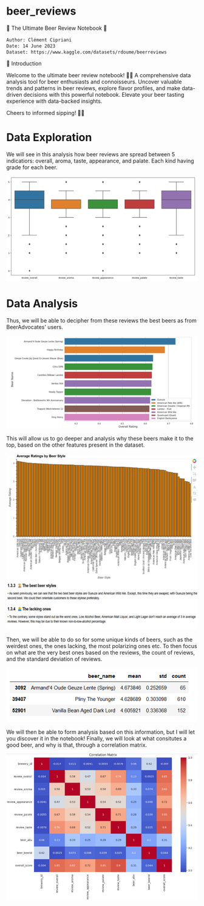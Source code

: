 # beer_reviews

🍺 The Ultimate Beer Review Notebook 🍻

    Author: Clément Cipriani
    Date: 14 June 2023
    Dataset: https://www.kaggle.com/datasets/rdoume/beerreviews

👋 Introduction

Welcome to the ultimate beer review notebook! 🎉🍻 A comprehensive data analysis tool for beer enthusiasts and connoisseurs. Uncover valuable trends and patterns in beer reviews, explore flavor profiles, and make data-driven decisions with this powerful notebook. Elevate your beer tasting experience with data-backed insights.

Cheers to informed sipping! 🍺🍺

# Data Exploration

We will see in this analysis how beer reviews are spread between 5 indicatiors: overall, aroma, taste, appearance, and palate. Each kind having grade for each beer.

![Boxplot Beers](images/boxplot.png)

# Data Analysis

Thus, we will be able to decipher from these reviews the best beers as from BeerAdvocates' users.

![Best beers plot](images/best_beers_plot.png)

This will allow us to go deeper and analysis why these beers make it to the top, based on the other features present in the dataset.

![Analysis best beers](images/analysis_best_beers.png)

Then, we will be able to do so for some unique kinds of beers, such as the weirdest ones, the ones lacking, the most polarizing ones etc. To then focus on what are the very best ones based on the reviews, the count of reviews, and the standard deviation of reviews.

![The best 3](images/best_3.png)

We will then be able to form analysis based on this information, but I will let you discover it in the notebook!
Finally, we will look at what consitutes a good beer, and why is that, through a correlation matrix.

![Correlation Matrix](images/correlation.png)
